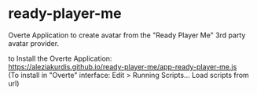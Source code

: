 # ready-player-me
Overte Application to create avatar from the "Ready Player Me" 3rd party avatar provider.
  
to Install the Overte Application:  
https://aleziakurdis.github.io/ready-player-me/app-ready-player-me.js  
(To install in "Overte" interface: Edit > Running Scripts... Load scripts from url)  


   
